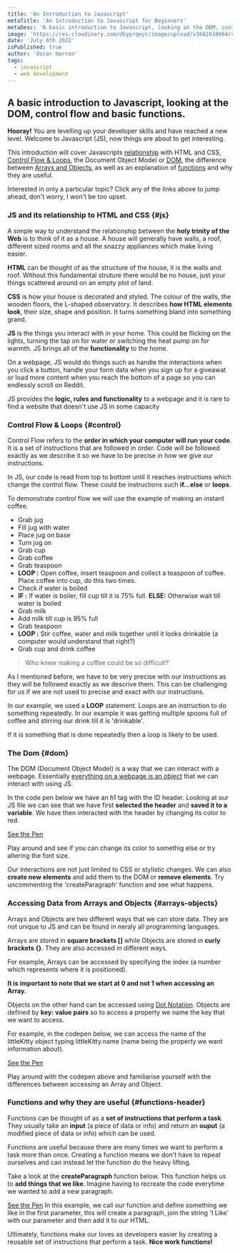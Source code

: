 ```yaml
---
title: 'An Introduction to Javascript'
metaTitle: 'An Introduction to Javascript for Beginners'
metaDesc: 'A basic introduction to Javascript, looking at the DOM, control flow and basic functions.'
image: 'https://res.cloudinary.com/dbyprqeyc/image/upload/v1662610664/cld-sample-2.jpg'
date: 'July 6th 2022'
isPublished: true
author: 'Oscar Harron'
tags:
  - javascript
  - web development
---
```


## A basic introduction to Javascript, looking at the DOM, control flow and basic functions.

**Hooray!**  You are levelling up your developer skills and have reached a new level. Welcome to Javascript (JS), now things are about to get interesting.

This introduction will cover Javascripts [relationship](#user-content-js) with HTML and CSS, [Control Flow & Loops](#user-content-control), the Document Object Model or [DOM](#user-content-dom), the difference between [Arrays and Objects](#user-content-arrays-objects), as well as an explanation of [functions](#user-content-functions-header) and why they are useful.

Interested in only a particular topic? Click any of the links above to jump ahead, don't worry, I won't be too upset.

### JS and its relationship to HTML and CSS {#js}
A simple way to understand the relationship between the **holy trinity of the Web** is to think of it as a house. A house will generally have walls, a roof, different sized rooms and all the snazzy appliances which make living easier.

**HTML** can be thought of as the structure of the house, it is the walls and roof. Without this fundamental struture there would be no house, just your things scattered around on an empty plot of land.

**CSS** is how your house is decorated and styled. The colour of the walls, the wooden floors, the L-shaped observatory. It describes **how HTML elements look**, their size, shape and position. It turns something bland into something grand.

**JS** is the things you interact with in your home. This could be flicking on the lights, turning the tap on for water or switching the heat pump on for warmth. JS brings all of the **functionality** to the home.

On a webpage, JS would do things such as handle the interactions when you click a button, handle your form data when you sign up for a giveawat or load more content when you reach the bottom of a page so you can endlessly scroll on Reddit.

JS provides the **logic, rules and functionality** to a webpage and it is rare to find a website that doesn't use JS in some capacity

### Control Flow & Loops {#control}
Control Flow refers to the **order in which your computer will run your code**. It is a set of instructions that are followed in order. Code will be followed exactly as we describe it so we have to be precise in how we give our instructions.

In JS, our code is read from top to bottom until it reaches instructions which change the control flow. These could be instructions such **if...else** or **loops**.

To demonstrate control flow we will use the example of making an instant coffee.

* Grab jug
* Fill jug with water
* Place jug on base
* Turn jug on
* Grab cup
* Grab coffee
* Grab teaspoon
* **LOOP :** Open coffee, insert teaspoon and collect a teaspoon of coffee. Place coffee into cup, do this two times.
* Check if water is boiled
* **IF :** If water is boiler, fill cup till it is 75% full. **ELSE:** Otherwise wait till water is boiled
* Grab milk
* Add milk till cup is 95% full
* Grab teaspoon
* **LOOP :** Stir coffee, water and milk together until it looks drinkable (a computer would understand that right?)
* Grab cup and drink coffee

> Who knew making a coffee could be so difficult?

As I mentioned before, we have to be very precise with our instructions as they will be followed exactly as we descrive them. This can be challenging for us if we are not used to precise and exact with our instructions.

In our example, we used a **LOOP** statement. Loops are an instruction to do something repeatedly. In our example it was getting multiple spoons full of coffee and stirring our drink till it is 'drinkable'.

If it is something that is done repeatedly then a loop is likely to be used.

### The Dom {#dom}
The DOM (Document Object Model) is a way that we can interact with a webpage. Essentially [everything on a webpage is an object](https://developer.mozilla.org/en-US/docs/Web/API/Document_Object_Model/Introduction) that we can interact with using JS.

In the code pen below we have an h1 tag with the ID header. Looking at our JS file we can see that we have first **selected the header** and **saved it to a variable**. We have then interacted with the header by changing its color to red.

[See the Pen](https://codepen.io/drenchoman/pen/BarjaNq)

Play around and see if you can change its color to somethig else or try altering the font size.

Our interactions are not just limited to CSS or stylistic changes. We can also **create new elements** and add them to the DOM or **remove elements**. Try uncommenting the 'createParagraph' function and see what happens.

### Accessing Data from Arrays and Objects {#arrays-objects}

Arrays and Objects are two different ways that we can store data. They are not unique to JS and can be found in neraly all programming languages.

Arrays are stored in **square brackets []** while Objects are stored in **curly brackets {}**. They are also accessed in different ways.

For example, Arrays can be accessed by specifying the index (a number which represents where it is positioned).

**It is important to note that we start at 0 and not 1 when accessing an Array.**

Objects on the other hand can be accessed using [Dot Notation](https://techstacker.com/what-is-dot-notation-javascript/). Objects are defined by **key: value pairs** so to access a property we name the key that we want to access.

For example, in the codepen below, we can access the name of the littleKitty object typing littleKitty.name (name being the property we want information about).

[See the Pen](https://codepen.io/drenchoman/pen/jOzWOwN)

Play around with the codepen above and familiarise yourself with the differences between accessing an Array and Object.

### Functions and why they are useful {#functions-header}

Functions can be thought of as a **set of instructions that perform a task**. They usually take an **input** (a piece of data or info) and return an **ouput** (a modified piece of data or info) which can be used.

Functions are useful because there are many times we want to perform a task more than once. Creating a function means we don't have to repeat ourselves and can instead let the function do the heavy lifting.

Take a look at the **createParagraph** function below. This function helps us to **add things that we like**. Imagine having to recreate the code everytime we wanted to add a new paragraph.

[See the Pen](https://codepen.io/drenchoman/pen/BarjaNq)
In this example, we call our function and define something we like in the first parameter, this will create a paragraph, join the string 'I Like' with our parameter and then add it to our HTML.

Ultimately, functions make our loves as developers easier by creating a reusable set of instructions that perform a task. **Nice work functions!**